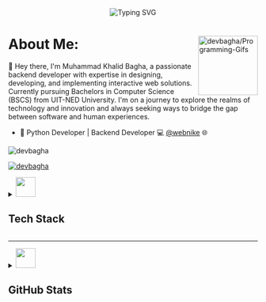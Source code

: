 <div align='center'>
<img  align="center" src="https://readme-typing-svg.demolab.com?font=Fira+Code&size=16&pause=1000&width=420&lines=Python+%7C+AI/ML+%7C+Backend-Developer+%7C" alt="Typing SVG" />
</div><be>
<img align='right' src='https://programming-gifs.cyclic.app' height=120 alt='devbagha/Programming-Gifs'>
  <h1> About Me: </h1>

  👋  Hey there, I'm Muhammad Khalid Bagha, a passionate backend developer with expertise in designing, developing, and implementing interactive web solutions. Currently pursuing Bachelors in Computer Science (BSCS) from UIT-NED University. I'm on a journey to explore the realms of technology and innovation and always seeking ways to bridge the gap between software and human experiences.
- 🐍 Python Developer | Backend Developer 💻  [@webnike](https://webnike.com) 🌐
<p align="left"> <img src="https://komarev.com/ghpvc/?username=devbagha&label=Profile%20views&color=0e75b6&style=flat" alt="devbagha" /> </p>


<p align="left"> <a href="https://github.com/ryo-ma/github-profile-trophy"><img src="https://github-profile-trophy.vercel.app/?username=devbagha" alt="devbagha" /></a> </p>

<details>
  <summary><img src='.github/workflows/cartoon1.gif' height=40/>  <h2>Tech Stack</h2></summary>
  <div align='center'>
    <img src="https://skillicons.dev/icons?i=py,pytorch,tensorflow,docker,githubactions,bash,js,fastapi,django,flask,selenium,php,laravel,asp,html,css,bootstrap,linux,git,postman,mysql,qt,figma" />
  </div>

</details>

---

<details>
  <summary> <img src='.github/workflows/cartoon1.gif' height=40/>  <h2>GitHub Stats</h2></summary>

  |Stats <img src='.github/workflows/cartoon1.gif' height=20/>|Streak <img src='.github/workflows/cartoon1.gif' height=20/>|Languages <img src='.github/workflows/cartoon1.gif' height=20/>
  |---|---|---|
  |[![](http://github-profile-summary-cards.vercel.app/api/cards/stats?username=devbagha&theme=gruvbox)](https://github.com/devbagha/)|[![GitHub Streak](https://streak-stats.demolab.com?user=devbagha&theme=gruvbox&hide_border=true&border_radius=32&date_format=j%20M%5B%20Y%5D&ring=888888)](https://github.com/devbagha/)|[![](http://github-profile-summary-cards.vercel.app/api/cards/repos-per-language?username=devbagha&theme=gruvbox)](https://github.com/devbagha/)|


[![devbagha's github activity graph](https://github-readme-activity-graph.vercel.app/graph?username=devbagha&bg_color=282624&color=d68a1f&line=a8a8a8&point=b05907&area=true&hide_border=true)](https://github.com/devbagha/Programming-Gifs)
<div align='center'>
</details>






 
